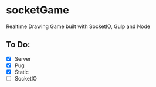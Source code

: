 # socketGame

Realtime Drawing Game built with SocketIO, Gulp and Node

## To Do:

- [x] Server
- [x] Pug
- [x] Static
- [ ] SocketIO
